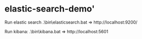 # elastic-search-demo'


Run elastic search .\bin\elasticsearch.bat => http://localhost:9200/

Run kibana: .\bin\kibana.bat => http://localhost:5601
